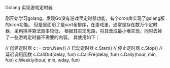 Golang 实现游戏定时器


刚开始学习golang，发现Go没有游戏里定时器功能，有个cron库实现了golang版的cron功能。
但是里面用了是sort全排序，在游戏里，通常是存在数万个定时器，采用排序算法效率较低，
根据其实现思路，将其改成最小堆实现，同时去掉了一些游戏定时器不需要的内容。
其使用如下：

// 创建定时器
c := cron.New()
// 启动定时器
c.Start()
// 停止定时器
c.Stop()
// 延迟调用函数
c.CallOut(delay, fun)
c.CallFre(delay, fun)
c.Daily(hour, min, fun)
c.Weekly(hour, min, wday, fun)
